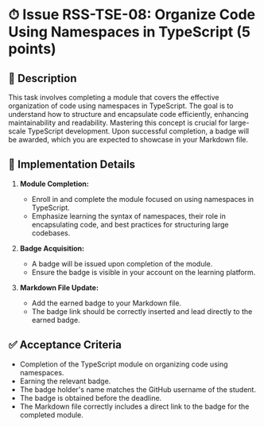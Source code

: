# ⏱ Issue RSS-TSE-08: Organize Code Using Namespaces in TypeScript (5 points)

## 📝 Description

This task involves completing a module that covers the effective organization of code using namespaces in TypeScript. The goal is to understand how to structure and encapsulate code efficiently, enhancing maintainability and readability. Mastering this concept is crucial for large-scale TypeScript development. Upon successful completion, a badge will be awarded, which you are expected to showcase in your Markdown file.

## 🔨 Implementation Details

1. **Module Completion:**

   - Enroll in and complete the module focused on using namespaces in TypeScript.
   - Emphasize learning the syntax of namespaces, their role in encapsulating code, and best practices for structuring large codebases.

2. **Badge Acquisition:**

   - A badge will be issued upon completion of the module.
   - Ensure the badge is visible in your account on the learning platform.

3. **Markdown File Update:**

   - Add the earned badge to your Markdown file.
   - The badge link should be correctly inserted and lead directly to the earned badge.

## ✅ Acceptance Criteria

- Completion of the TypeScript module on organizing code using namespaces.
- Earning the relevant badge.
- The badge holder's name matches the GitHub username of the student.
- The badge is obtained before the deadline.
- The Markdown file correctly includes a direct link to the badge for the completed module.
